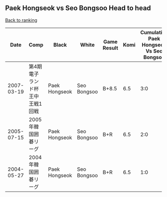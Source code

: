 ## Paek Hongseok vs Seo Bongsoo Head to head

[Back to ranking](../../index.md)




| **Date** | **Comp** | **Black** | **White** | **Game Result** | **Komi** | **Cumulative Paek Hongseok Vs Seo Bongsoo** | **Paek Hongseok Streak** | **Seo Bongsoo Streak** | 
| --- | --- | --- | --- | --- | --- | --- | --- | --- |
| 2007-03-19 | 第4期電子ランド杯王中王戦1回戦 | Paek Hongseok | Seo Bongsoo | B+8.5 | 6.5 | 3:0 | 3 | 0 | 
| 2005-07-15 | 2005年韓国囲碁リーグ | Paek Hongseok | Seo Bongsoo | B+R | 6.5 | 2:0 | 2 | 0 | 
| 2004-05-27 | 2004年韓国囲碁リーグ | Paek Hongseok | Seo Bongsoo | B+R | 6.5 | 1:0 | 1 | 0 |




